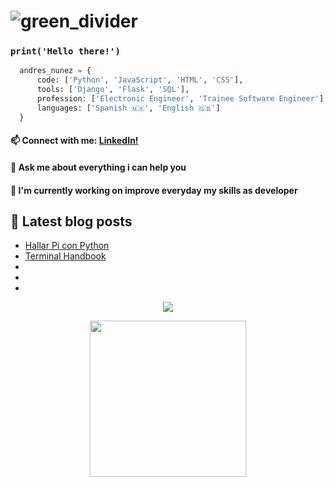 # ![green_divider](https://user-images.githubusercontent.com/7065401/52071924-c003ad80-2562-11e9-8297-1c6595f8a7ff.png)

### <code>print('Hello there!')</code>

```python
  andres_nunez = {
      code: ['Python', 'JavaScript', 'HTML', 'CSS'],
      tools: ['Django', 'Flask', 'SQL'],
      profession: ['Electronic Engineer', 'Trainee Software Engineer'],
      languages: ['Spanish 🇲🇽', 'English 🇬🇧']
  }
```
<h4 align="left">📫 Connect with me: <a href="https://www.linkedin.com/in/andresnunez-5a47a41b8/">LinkedIn!</a></h4>
<h4>💬 Ask me about everything i can help you</h4>
<h4>🔭 I'm currently working on improve everyday  my skills as developer<h4>
 
<h2>📗 Latest blog posts</h2>
  <ul>
    <li><a href="#">Hallar Pi con Python</a></li>
    <li><a href="#">Terminal Handbook</a></li>
    <li></li>
    <li></li>
    <li></li>
  </ul>  

<p align="center">
<img src="https://github-readme-streak-stats.herokuapp.com/?user=AndresNunezG"></img>
</p>  
  
<p align="center">
<img align="center" width="250px" src="https://github-readme-stats.vercel.app/api/top-langs/?username=AndresNunezG"></img> 
</p>
